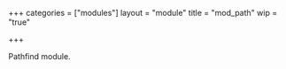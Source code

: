 +++
categories = ["modules"]
layout = "module"
title = "mod_path"
wip = "true"

+++

Pathfind module.

